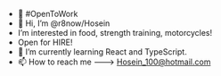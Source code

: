 - 👋 #OpenToWork
- 👋 Hi, I’m @r8now/Hosein
-  I’m interested in food, strength training, motorcycles!
- Open for HIRE!
- 🌱 I’m currently learning React and TypeScript.
- 📫 How to reach me ---> Hosein_100@hotmail.com

<!---
r8now/r8now is a ✨ special ✨ repository because its `README.md` (this file) appears on your GitHub profile.
You can click the Preview link to take a look at your changes.
--->
